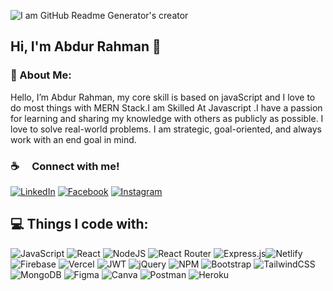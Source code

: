 ![I am GitHub Readme Generator's creator](https://media.licdn.com/dms/image/D5616AQEKeHIh3F8bBA/profile-displaybackgroundimage-shrink_350_1400/0/1682445606030?e=1689811200&v=beta&t=U2LCWVPhbDzT9tEV78uI8TeyvOwz2qWTkHhw5OB3BfI)
## Hi, I'm Abdur Rahman 👋
### 💫 About Me:
Hello, I’m Abdur Rahman, my core skill is based on javaScript and I love to do most things with MERN Stack.I am Skilled At Javascript .I have a passion for learning and sharing my knowledge with others as publicly as possible. I love to solve real-world problems. I am strategic, goal-oriented, and always work with an end goal in mind.

### ☕  Connect with me!
<a href="https://www.linkedin.com/in/programmerabdurrahman/" target="_blank">![LinkedIn](https://img.shields.io/badge/linkedin-%230077B5.svg?style=for-the-badge&logo=linkedin&logoColor=white)<a/>
<a href="https://www.facebook.com/get.abdurahman" target="_blank">![Facebook](https://img.shields.io/badge/Facebook-%231877F2.svg?style=for-the-badge&logo=Facebook&logoColor=white)<a/>
<a href="#" target="_blank">![Instagram](https://img.shields.io/badge/Instagram-%23E4405F.svg?style=for-the-badge&logo=Instagram&logoColor=white)<a/>

## 💻 Things I code with:
![JavaScript](https://img.shields.io/badge/javascript-%23323330.svg?style=flat-square&logo=javascript&logoColor=%23F7DF1E) ![React](https://img.shields.io/badge/react-%2320232a.svg?style=flat-square&logo=react&logoColor=%2361DAFB) ![NodeJS](https://img.shields.io/badge/node.js-6DA55F?style=flat-square&logo=node.js&logoColor=white)  ![React Router](https://img.shields.io/badge/React_Router-CA4245?style=flat-square&logo=react-router&logoColor=white)  ![Express.js](https://img.shields.io/badge/express.js-%23404d59.svg?style=flat-square&logo=express&logoColor=%2361DAFB)![Netlify](https://img.shields.io/badge/netlify-%23000000.svg?style=flat-square&logo=netlify&logoColor=#00C7B7) ![Firebase](https://img.shields.io/badge/firebase-%23039BE5.svg?style=flat-square&logo=firebase)  ![Vercel](https://img.shields.io/badge/vercel-%23000000.svg?style=flat-square&logo=vercel&logoColor=white) ![JWT](https://img.shields.io/badge/JWT-black?style=flat-square&logo=JSON%20web%20tokens) ![jQuery](https://img.shields.io/badge/jquery-%230769AD.svg?style=flat-square&logo=jquery&logoColor=white)   ![NPM](https://img.shields.io/badge/NPM-%23000000.svg?style=flat-square&logo=npm&logoColor=white) ![Bootstrap](https://img.shields.io/badge/bootstrap-%23563D7C.svg?style=flat-square&logo=bootstrap&logoColor=white)  ![TailwindCSS](https://img.shields.io/badge/tailwindcss-%2338B2AC.svg?style=flat-square&logo=tailwind-css&logoColor=white) ![MongoDB](https://img.shields.io/badge/MongoDB-%234ea94b.svg?style=flat-square&logo=mongodb&logoColor=white) ![Figma](https://img.shields.io/badge/figma-%23F24E1E.svg?style=flat-square&logo=figma&logoColor=white) ![Canva](https://img.shields.io/badge/Canva-%2300C4CC.svg?style=flat-square&logo=Canva&logoColor=white) ![Postman](https://img.shields.io/badge/Postman-FF6C37?style=flat-square&logo=postman&logoColor=white)  ![Heroku](https://img.shields.io/badge/heroku-%23430098.svg?style=flat-square&logo=heroku&logoColor=white) 
